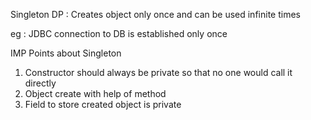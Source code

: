 Singleton DP : Creates object only once and can be used infinite times

eg : JDBC connection to DB is established only once 

IMP Points about Singleton

1. Constructor should always be private so that no one would call it directly
2. Object create with help of method
3. Field to store created object is private